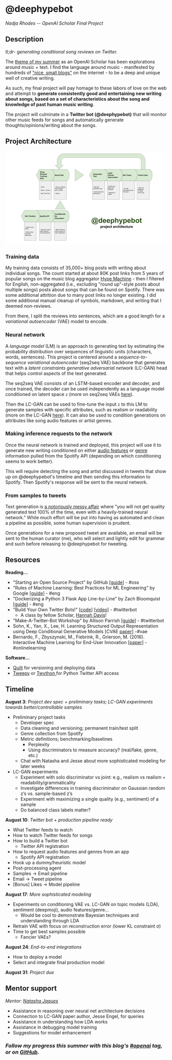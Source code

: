 # @deephypebot
_Nadja Rhodes -- OpenAI Scholar Final Project_

## Description
_tl;dr- generating conditional song reviews on Twitter._

The [theme of my summer](https://iconix.github.io/dl/2018/06/03/project-ideation#finding-my-niche) as an OpenAI Scholar has been explorations around music + text. I find the language around music - manifested by hundreds of ["nice, small blogs"](https://www.theverge.com/2018/1/2/16840940/spotify-algorithm-music-discovery-mix-cds-resolution) on the internet - to be a deep and unique well of creative writing.

As such, my final project will pay homage to these labors of love on the web and attempt to **generate consistently good and entertaining new writing about songs, based on a set of characteristics about the song and knowledge of past human music writing**.

The project will culminate in a **Twitter bot (@deephypebot)** that will monitor other music feeds for songs and automatically generate thoughts/opinions/writing about the songs.

## Project Architecture

![Project architecture diagram](/media/deephypebot-architecture.svg)

### Training data

My training data consists of 35,000+ blog posts with writing about individual songs. The count started at about 80K post links from 5 years of popular songs on the music blog aggregator [Hype Machine](https://hypem.com/) - then I filtered for English, non-aggregated (i.e., excluding "round up"-style posts about multiple songs) posts about songs that can be found on Spotify. There was some additional attrition due to many post links no longer existing. I did some additional manual cleanup of symbols, markdown, and writing that I deemed _non_-reviews.

From there, I split the reviews into sentences, which are a good length for a _variational autoencoder_ (VAE) model to encode.

### Neural network

A _language model_ (LM) is an approach to generating text by estimating the probability distribution over sequences of linguistic units (characters, words, sentences). This project is centered around a _sequence-to-sequence variational autoencoder_ (seq2seq VAE) backbone that generates text with a _latent constraints generative adversarial network_ (LC-GAN) head that helps control aspects of the text generated.

The seq2seq VAE consists of an LSTM-based encoder and decoder, and once trained, the decoder can be used independently as a language model conditioned on latent space `z` (more on seq2seq VAEs [here](https://iconix.github.io/dl/2018/06/29/energy-and-vae#seq2seq-vae-for-text-generation)).

Then the LC-GAN can be used to fine-tune the input `z` to this LM to generate samples with specific attributes, such as realism or readability (more on the LC-GAN [here](https://iconix.github.io/dl/2018/07/28/lcgan)). It can also be used to condition generations on attributes like song audio features or artist genres.

### Making inference requests to the network

Once the neural network is trained and deployed, this project will use it to generate new writing conditioned on either [audio features](https://developer.spotify.com/documentation/web-api/reference/tracks/get-audio-features/) or [genre](https://developer.spotify.com/documentation/web-api/reference/artists/get-artist/) information pulled from the Spotify API (depending on which conditioning seems to work better).

This will require detecting the song and artist discussed in tweets that show up on @deephypebot's timeline and then sending this information to Spotify. Then Spotify's response will be sent to the neural network.

### From samples to tweets

Text generation is [a notoriously messy affair](https://iconix.github.io/dl/2018/06/20/arxiv-song-titles#text-generation-is-a-messy-affair) where "you will not get quality generated text 100% of the time, even with a heavily-trained neural network." While much effort will be put into having as automated and clean a pipeline as possible, some human supervision is prudent.

Once generations for a new proposed tweet are available, an email will be sent to the human curator (me), who will select and lightly edit for grammar and such before releasing to @deephypebot for tweeting.

## Resources

**Reading...**
- "Starting an Open Source Project" by GitHub [[guide](https://opensource.guide/starting-a-project/)] - #oss
- "Rules of Machine Learning: Best Practices for ML Engineering" by Google [[guide](https://developers.google.com/machine-learning/guides/rules-of-ml/)] - #eng
- "Dockerizing a Python 3 Flask App Line-by-Line" by Zach Bloomquist [[guide](https://medium.com/bitcraft/dockerizing-a-python-3-flask-app-line-by-line-400aef1ded3a)] - #eng
- "Build Your Own Twitter Bots!" [[code](https://github.com/handav/twitter-bots)] [[video](https://egghead.io/courses/create-your-own-twitter-bots)] - #twitterbot
    - A class by fellow Scholar, [Hannah Davis](http://www.hannahishere.com/)!
- "Make-A-Twitter-Bot Workshop" by Allison Parrish [[guide](https://gist.github.com/aparrish/3ee64d07f0a00b08618a)] - #twitterbot
- Sohn, K., Yan, X., Lee, H. Learning Structured Output Representation using Deep Conditional Generative Models [CVAE [paper](http://papers.nips.cc/paper/5775-learning-structured-output-representation-using-deep-conditional-generative-models.pdf)] -[](http://papers.nips.cc/paper/5775-learning-structured-output-representation-using-deep-conditional-generative-models.pdf)#vae
- Bernardo, F., Zbyszynski, M., Fiebrink, R., Grierson, M. (2016). Interactive Machine Learning for End-User Innovation [[paper](http://research.gold.ac.uk/19767/)] - #onlinelearning

**Software…**
- [Quilt](https://quiltdata.com/) for versioning and deploying data
- [Tweepy](https://github.com/tweepy/tweepy) or [Twython   ](https://github.com/ryanmcgrath/twython) for Python Twitter API access

## Timeline

**August 3**: _Project dev spec + preliminary tasks; LC-GAN experiments towards better/controllable samples_

- Preliminary project tasks
    - Developer spec
    - Data cleaning and versioning; permanent train/test split
    - Genre collection from Spotify
    - Metric definitions; benchmarking/baselines
        - Perplexity
        - Using discriminators to measure accuracy? (real/fake, genre, etc.)
    - Chat with Natasha and Jesse about more sophisticated modeling for later weeks
- LC-GAN experiments
    - Experiment with solo discriminator vs joint: e.g., realism vs realism + readability/grammaticality
    - Investigate differences in training discriminator on Gaussian random z’s vs. sample-based z’s
    - Experiment with maximizing a single quality (e.g., sentiment) of a sample
    - Do balanced class labels matter?

**August 10**: _Twitter bot + production pipeline ready_

- What Twitter feeds to watch
- How to watch Twitter feeds for songs
- How to build a Twitter bot
    - Twitter API registration
- How to request audio features and genres from an app
    - Spotify API registration
- Hook up a dummy/heuristic model
- Post-processing agent
- Samples -&gt; Email pipeline
- Email -&gt; Tweet pipeline
- [Bonus] Likes -&gt; Model pipeline

**August 17**: _More sophisticated modeling_

- Experiments on conditioning VAE vs. LC-GAN on topic models (LDA), sentiment (deepmoji), audio features/genre...
    - Would be cool to demonstrate Bayesian techniques and understanding through LDA
- Retrain VAE with focus on reconstruction error (lower KL constraint σ)
- Time to get best samples possible
    - Fancier VAEs?

**August 24**: _End-to-end integrations_

- How to deploy a model
- Select and integrate final production model

**August 31**: _Project due_

## Mentor support
_Mentor: [Natasha Jaques](https://twitter.com/natashajaques)_

- Assistance in reasoning over neural net architecture decisions
- Connection to LC-GAN paper author, Jesse Engel, for queries
- Assistance in understanding how LDA works
- Assistance in debugging model training
- Suggestions for model enhancement

### _Follow my progress this summer with this blog's [#openai](https://iconix.github.io/tags/openai) tag, or on [GitHub](https://github.com/iconix/openai)._

